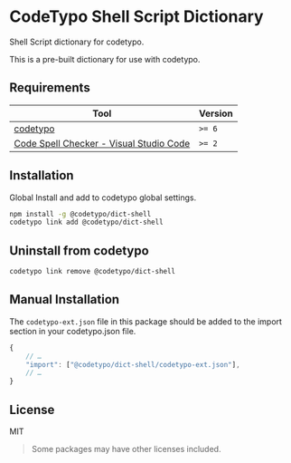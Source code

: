 # CodeTypo Shell Script Dictionary

Shell Script dictionary for codetypo.

This is a pre-built dictionary for use with codetypo.

## Requirements

| Tool                                                                                                                                 | Version |
| ------------------------------------------------------------------------------------------------------------------------------------ | ------- |
| [codetypo](https://github.com/khulnasofto)                                                                               | `>= 6`  |
| [Code Spell Checker - Visual Studio Code](https://marketplace.visualstudio.com/items?itemName=khulnasoftell-checker) | `>= 2`  |

## Installation

Global Install and add to codetypo global settings.

```sh
npm install -g @codetypo/dict-shell
codetypo link add @codetypo/dict-shell
```

## Uninstall from codetypo

```sh
codetypo link remove @codetypo/dict-shell
```

## Manual Installation

The `codetypo-ext.json` file in this package should be added to the import section in your codetypo.json file.

```javascript
{
    // …
    "import": ["@codetypo/dict-shell/codetypo-ext.json"],
    // …
}
```

## License

MIT

> Some packages may have other licenses included.
